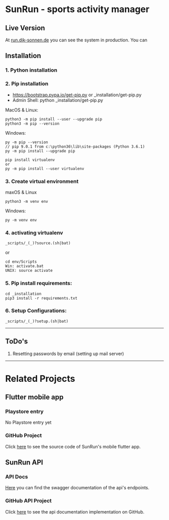 
# SunRun - sports activity manager

## Live Version

At [run.djk-sonnen.de](https://run.djk-sonnen.de/) you can see the system in production.
You can 

## Installation
### 1. Python installation

### 2. Pip installation
- https://bootstrap.pypa.io/get-pip.py or _installation/get-pip.py
- Admin Shell: python _installation/get-pip.py

MacOS & Linux:
```
python3 -m pip install --user --upgrade pip
python3 -m pip --version
```

Windows:
```
py -m pip --version
// pip 9.0.1 from c:\python36\lib\site-packages (Python 3.6.1)
py -m pip install --upgrade pip
```

```
pip install virtualenv
or
py -m pip install --user virtualenv
```

### 3. Create virtual environment
maxOS & Linux
```
python3 -m venv env
```

Windows:
```
py -m venv env
```

### 4. activating virtualenv
```
_scripts/_(_)?source.(sh|bat)
```
or
```
cd env/Scripts
Win: activate.bat
UNIX: source activate
```

### 5. Pip install requirements:
```
cd _installation
pip3 install -r requirements.txt
```

### 6. Setup Configurations:
```
_scripts/_(_)?setup.(sh|bat)
```

---
## ToDo's
1. Resetting passwords by email (setting up mail server)

---

# Related Projects

## Flutter mobile app

### Playstore entry
No Playstore entry yet

### GitHub Project
Click [here](https://github.com/nerotyc/SunRun-app) to see the source code of SunRun's mobile flutter app.

## SunRun API

### API Docs
[Here](http://api-docs.run.djk-sonnen.de/api/v1/ui/) you can find the swagger documentation of the api's endpoints.

### GitHub API Project
Click [here](https://github.com/Nerotyc/SunRun-api) to see the api documentation implementation on GitHub.
